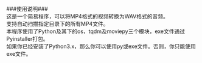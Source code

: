 ###使用说明###  
这是一个简易程序，可以将MP4格式的视频转换为WAV格式的音频。  
支持自动扫描指定目录下的所有MP4文件。  
本程序使用了Python及其下的os，tqdm及moviepy三个模块，exe文件通过Pyinstaller打包。  
如果你已经安装了Python3.x，那么你可以使用py或exe文件。否则，你只能使用exe文件。
